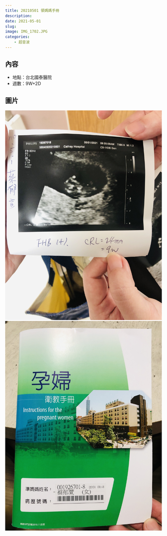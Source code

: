 ```yaml
---
title: 20210501 領媽媽手冊
description: 
date: 2021-05-01
slug: 
image: IMG_1702.JPG
categories:
    - 超音波
---
```


## 內容

* 地點：台北國泰醫院
* 週數：9W+2D

## 圖片

![CRL(頭臀長) 2.4cm](IMG_1687.JPG)  ![媽媽手冊](IMG_1702.JPG "媽媽手冊")

